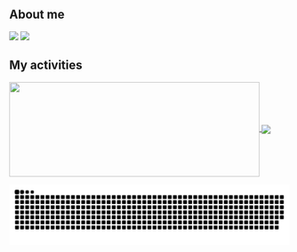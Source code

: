 ## About me
<p align="left">
<img src="https://metrics.lecoq.io/nkthehustler">	
<img src="https://username=nkthehustler&theme=onedark">
</p>


## My activities

<a href="https://github.com/nkthehustler/github-readme-stats">
<img width=450 height=170 align="center" src="https://github-readme-stats.vercel.app/api?username=nkthehustler&theme=midnight-purple&show_icons=true&bg_color=0D1117&hide_border=true" />
</a>
<a href="https://github.com/nkthehustler/github-readme-stats">
  <img align="center" src="https://github-readme-stats.vercel.app/api/top-langs/?username=nkthehustler&theme=midnight-purple&layout=compact&bg_color=0D1117&hide_border=true" />
</a>

![nkthehustler's snake gif](https://github.com/nkthehustler/nkthehustler/blob/output/github-contribution-grid-snake.svg)
